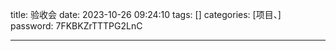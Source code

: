 title: 验收会 
date: 2023-10-26 09:24:10 
tags: []
categories: [项目、]
password: 7FKBKZrTTTPG2LnC

---
 <!--more-->